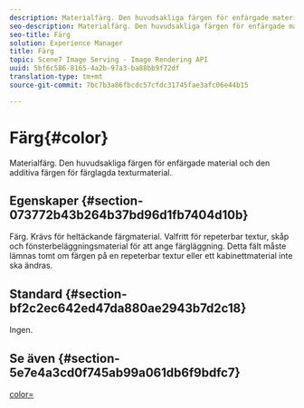 ```yaml
---
description: Materialfärg. Den huvudsakliga färgen för enfärgade material och den additiva färgen för färglagda texturmaterial.
seo-description: Materialfärg. Den huvudsakliga färgen för enfärgade material och den additiva färgen för färglagda texturmaterial.
seo-title: Färg
solution: Experience Manager
title: Färg
topic: Scene7 Image Serving - Image Rendering API
uuid: 5bf6c586-8165-4a2b-97a3-ba88bb9f72df
translation-type: tm+mt
source-git-commit: 7bc7b3a86fbcdc57cfdc31745fae3afc06e44b15

---
```



# Färg{#color}

Materialfärg. Den huvudsakliga färgen för enfärgade material och den additiva färgen för färglagda texturmaterial.

## Egenskaper {#section-073772b43b264b37bd96d1fb7404d10b}

Färg. Krävs för heltäckande färgmaterial. Valfritt för repeterbar textur, skåp och fönsterbeläggningsmaterial för att ange färgläggning. Detta fält måste lämnas tomt om färgen på en repeterbar textur eller ett kabinettmaterial inte ska ändras.

## Standard {#section-bf2c2ec642ed47da880ae2943b7d2c18}

Ingen.

## Se även {#section-5e7e4a3cd0f745ab99a061db6f9bdfc7}

[color=](../../../../../ir-api/http-protocol/image-rendering-api-ref/c-ir-http-protocol-ref/c-ir-http-protocol-command-reference/r-ir-http-color.md#reference-ea3cba9edfe94dbab86d8f123a9ed0aa)

